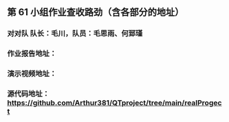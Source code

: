 ## 第 61 小组作业查收路劲（含各部分的地址）
### 对对队 队长：毛川，队员：毛思雨、何郅瑾
### 作业报告地址：
### 演示视频地址：
### 源代码地址：https://github.com/Arthur381/QTproject/tree/main/realProgect
